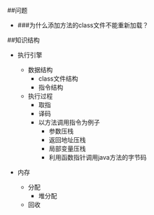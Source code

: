 ##问题
- ###为什么添加方法的class文件不能重新加载？

##知识结构
- 执行引擎
    - 数据结构
        - class文件结构
        - 指令结构
    - 执行过程
        - 取指
        - 译码
        - 以方法调用指令为例子
            - 参数压栈
            - 返回地址压栈
            - 局部变量压栈
            - 利用函数指针调用java方法的字节码
            
- 内存
    - 分配
        - 堆分配
    - 回收